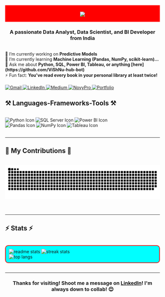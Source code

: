 <h1 align="center" style="color: cyan; background-color: red; padding: 10px;">
    <img src="https://readme-typing-svg.herokuapp.com/?font=Righteous&size=35&center=true&vCenter=true&width=500&height=70&duration=4000&lines=Hi+There!+👋;+I'm+Vishnukanth+K!;">
</h1>

<h3 align="center">A passionate Data Analyst, Data Scientist, and BI Developer from India </h3>

<br/>

  <div>
    🔭 I’m currently working on <strong>Predictive Models</strong><br>
    🌱 I’m currently learning <strong>Machine Learning (Pandas, NumPy, scikit-learn)...</strong><br>
    💬 Ask me about <strong>Python, SQL, Power BI, Tableau, or anything [here](https://github.com/ViShNu-hub-bot)</strong><br>
    ⚡ Fun fact: <strong>You've read every book in your personal library at least twice!</strong>
  </div>
  <br>
  <div> 
    <a href="mailto:vishnukanthvis@gmail.com">
      <img src="https://img.shields.io/badge/Gmail-333333?style=for-the-badge&logo=gmail&logoColor=red" alt="Gmail">
    </a>
    <a href="https://www.linkedin.com/in/vishnukanth-k-a5552327b/" target="_blank">
      <img src="https://img.shields.io/badge/LinkedIn-0077B5?style=for-the-badge&logo=linkedin&logoColor=white" alt="LinkedIn">
    </a>
    <a href="https://medium.com/@vishnukanthvis" target="_blank">
      <img src="https://img.shields.io/badge/Medium-000000?style=for-the-badge&logo=medium&logoColor=white" alt="Medium">
    </a>
    <a href="https://www.novypro.com/profile_projects/vishnukanthk" target="_blank">
      <img src="https://img.shields.io/badge/NovyPro-7B68EE?style=for-the-badge&logo=checkmarx&logoColor=white" alt="NovyPro">
    </a>
    <a href="https://vishnukanth.vercel.app" target="_blank">
      <img src="https://img.shields.io/badge/Portfolio-lightcoral?style=for-the-badge&logo=V&logoColor=white" alt="Portfolio">
    </a>
  </div>

  <h2>⚒️ Languages-Frameworks-Tools ⚒️</h2>
  <br>
  <div>
    <img src="https://img.icons8.com/color/48/000000/python.png" width="48" alt="Python Icon">
    <img src="https://cdn-icons-png.flaticon.com/128/4492/4492311.png" width="48" alt="SQL Server Icon">
    <img src="https://img.icons8.com/color/48/000000/power-bi.png" width="48" alt="Power BI Icon"><br>
    <img src="https://img.icons8.com/color/48/000000/pandas.png" width="48" alt="Pandas Icon">
    <img src="https://img.icons8.com/color/48/000000/numpy.png" width="48" alt="NumPy Icon">
    <img src="https://cdn.iconscout.com/icon/free/png-512/free-tableau-5376637-4489897.png" width="48" alt="Tableau Icon">
  </div>

  <br>
  <hr>
  <div>
    <h2>🐍 My Contributions 🐍</h2>
    <br>
    <img alt="snake eating my contributions" src="https://raw.githubusercontent.com/salesp07/salesp07/output/github-contribution-grid-snake.svg">
    <br><br><br>
  </div>
  <hr>
  <h2>⚡ Stats ⚡</h2>
  <br>
  <div style="background-color: cyan; padding: 10px; border-radius: 10px; border: 2px solid red;">
    <img width="390" src="https://github-readme-stats.vercel.app/api?username=ViShNu-hub-bot&count_private=true&theme=react&border_radius=10" alt="readme stats">
    <img width="390" src="https://github-readme-streak-stats.herokuapp.com/?user=ViShNu-hub-bot&count_private=true&theme=react&border_radius=10" alt="streak stats">
    <br>
    <img width="325" src="https://github-readme-stats.vercel.app/api/top-langs/?username=ViShNu-hub-bot&langs_count=2&layout=compact&theme=react&border_radius=10&hide=html&exclude_repo=github-readme-stats&hide_border=true&title_color=4CAF50&bg_color=FFFFFF00&text_color=000" alt="top langs">
  </div>
  <br>
  <hr>
  <div align="center">
    <h3>Thanks for visiting! Shoot me a message on <a href="https://www.linkedin.com/in/vishnukanth-k-a5552327b/">LinkedIn</a>! I'm always down to collab! 😊</h3>
  </div>
</div>

